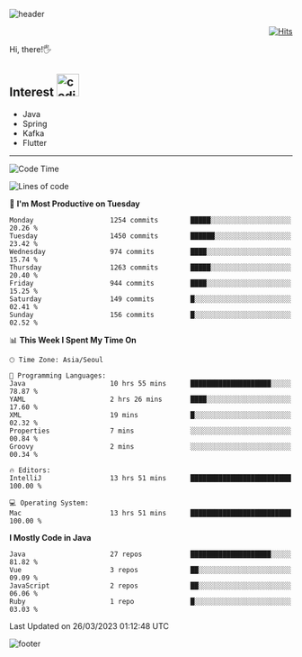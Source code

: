 ![header](https://capsule-render.vercel.app/api?type=soft&color=gradient&text=%20%20Jeff%20%20&fontAlign=30&fontSize=30&textBg=true&desc=Backend%20Developer&descAlign=60&descAlignY=50&&descSize=30)

<div align=right>
  
[![Hits](https://hits.seeyoufarm.com/api/count/incr/badge.svg?url=https%3A%2F%2Fgithub.com%2Fjeff-seyong)](https://hits.seeyoufarm.com)

</div>


Hi, there!🖐

## Interest <img src="https://media.giphy.com/media/bx3Cvt88j7PtM4SOaS/giphy.gif" alt="coding" width="40px" />

- Java
- Spring
- Kafka
- Flutter

---

<!--START_SECTION:waka-->
![Code Time](http://img.shields.io/badge/Code%20Time-390%20hrs%2031%20mins-blue)

![Lines of code](https://img.shields.io/badge/From%20Hello%20World%20I%27ve%20Written-671.7%20thousand%20lines%20of%20code-blue)

📅 **I'm Most Productive on Tuesday** 

```text
Monday                   1254 commits        █████░░░░░░░░░░░░░░░░░░░░   20.26 % 
Tuesday                  1450 commits        ██████░░░░░░░░░░░░░░░░░░░   23.42 % 
Wednesday                974 commits         ████░░░░░░░░░░░░░░░░░░░░░   15.74 % 
Thursday                 1263 commits        █████░░░░░░░░░░░░░░░░░░░░   20.40 % 
Friday                   944 commits         ████░░░░░░░░░░░░░░░░░░░░░   15.25 % 
Saturday                 149 commits         █░░░░░░░░░░░░░░░░░░░░░░░░   02.41 % 
Sunday                   156 commits         █░░░░░░░░░░░░░░░░░░░░░░░░   02.52 % 
```


📊 **This Week I Spent My Time On** 

```text
🕑︎ Time Zone: Asia/Seoul

💬 Programming Languages: 
Java                     10 hrs 55 mins      ████████████████████░░░░░   78.87 % 
YAML                     2 hrs 26 mins       ████░░░░░░░░░░░░░░░░░░░░░   17.60 % 
XML                      19 mins             █░░░░░░░░░░░░░░░░░░░░░░░░   02.32 % 
Properties               7 mins              ░░░░░░░░░░░░░░░░░░░░░░░░░   00.84 % 
Groovy                   2 mins              ░░░░░░░░░░░░░░░░░░░░░░░░░   00.34 % 

🔥 Editors: 
IntelliJ                 13 hrs 51 mins      █████████████████████████   100.00 % 

💻 Operating System: 
Mac                      13 hrs 51 mins      █████████████████████████   100.00 % 
```

**I Mostly Code in Java** 

```text
Java                     27 repos            ████████████████████░░░░░   81.82 % 
Vue                      3 repos             ██░░░░░░░░░░░░░░░░░░░░░░░   09.09 % 
JavaScript               2 repos             ██░░░░░░░░░░░░░░░░░░░░░░░   06.06 % 
Ruby                     1 repo              █░░░░░░░░░░░░░░░░░░░░░░░░   03.03 % 
```




 Last Updated on 26/03/2023 01:12:48 UTC
<!--END_SECTION:waka-->

<!--

<div align=center>
  
[![Gmail Badge](https://img.shields.io/badge/Gmail-d14836?style=flat&logo=Gmail&logoColor=white&link=mailto:sedragon.kim@gmail.com)](mailto:sedragon.kim@gmail.com) 

</div>

-->


![footer](https://capsule-render.vercel.app/api?type=waving&color=gradient&height=300&section=footer&animation=twinkling&reversal=true)
